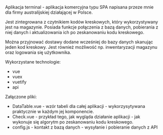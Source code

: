 Aplikacja terminal - aplikacja komercyjna typu SPA napisana przeze mnie dla firmy australijskiej działającej w Polsce.

Jest zintegrowana z czytnikiem kodów kreskowych, który wykorzystywany jest na magazynie. Posiada funkcje połączenia z bazą danych, pobierania z niej danych i aktualizowania ich po zeskanowaniu kodu kreskowego.

Można przyjnować dostawy dodane wcześniej do bazy danych skanując jeden kod kreskowy. Jest również możliwość np. inwentaryzacji magazynu oraz logowania się użytkownika.

Wykorzystane technologie:

- vue
- vuex
- vuetify
- api

Załączone pliki:

- DataTable.vue - wzór tabeli dla całej aplikacji - wykorzysytywana praktycznie w każdym jej komponencie.
- Check.vue - przykład tego, jak wygląda działanie aplikacji - jak wykonuje się algorytm po zeskanowaniu kodu kreskowego.
- config.js - kontakt z bazą danych - wysyłanie i pobieranie danych z API
